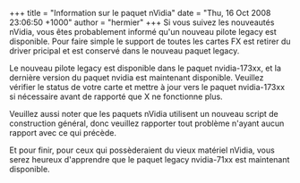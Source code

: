 +++
title = "Information sur le paquet nVidia"
date = "Thu, 16 Oct 2008 23:06:50 +1000"
author = "hermier"
+++
Si vous suivez les nouveautés nVidia, vous êtes probablement informé qu'un nouveau pilote legacy est disponible. Pour faire simple le support de toutes les cartes FX est retirer du driver pricipal et est conservé dans le nouveau paquet legacy.  

 Le nouveau pilote legacy est disponible dans le paquet nvidia-173xx, et la dernière version du paquet nvidia est maintenant disponible. Veuillez vérifier le status de votre carte et mettre à jour vers le paquet nvidia-173xx si nécessaire avant de rapporté que X ne fonctionne plus.  

 Veuillez aussi noter que les paquets nVidia utilisent un nouveau script de construction général, donc veuillez rapporter tout problème n'ayant aucun rapport avec ce qui précède.  

 Et pour finir, pour ceux qui possèderaient du vieux matériel nVidia, vous serez heureux d'apprendre que le paquet legacy nvidia-71xx est maintenant disponible.  
